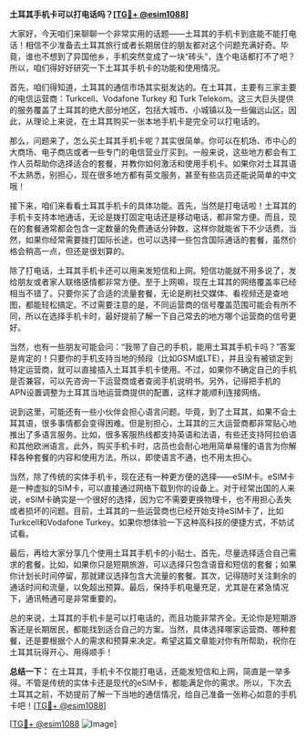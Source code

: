 **土耳其手机卡可以打电话吗？[[TG💪+ @esim1088](https://t.me/s/esim1088)]**

大家好，今天咱们来聊聊一个非常实用的话题——土耳其的手机卡到底能不能打电话！相信不少准备去土耳其旅行或者长期居住的朋友都对这个问题充满好奇。毕竟，谁也不想到了异国他乡，手机突然变成了一块“砖头”，连个电话都打不了吧？所以，咱们得好好研究一下土耳其手机卡的功能和使用情况。

首先，咱们得知道，土耳其的通信市场其实挺发达的。在土耳其，主要有三家主要的电信运营商：Turkcell、Vodafone Turkey 和 Turk Telekom。这三大巨头提供的服务覆盖了土耳其的绝大部分地区，包括大城市、小城镇以及一些偏远山区。因此，从理论上来说，在土耳其购买一张本地手机卡是完全可以打电话的。

那么，问题来了，怎么买土耳其手机卡呢？其实很简单。你可以在机场、市中心的大商场、电子商店或者一些专门的电信营业厅买到。一般来说，这些地方都会有工作人员帮助你选择适合的套餐，并教你如何激活和使用手机卡。如果你对土耳其语不太熟悉，别担心，现在很多地方都有英文服务，甚至有些店员还能说简单的中文哦！

接下来，咱们来看看土耳其手机卡的具体功能。首先，当然是打电话啦！土耳其的手机卡支持本地通话，无论是拨打固定电话还是移动电话，都非常方便。而且，现在的套餐通常都会包含一定数量的免费通话分钟数，这样你就能省下不少话费。当然，如果你经常需要拨打国际长途，也可以选择一些包含国际通话的套餐，虽然价格会稍高一点，但还是很划算的。

除了打电话，土耳其手机卡还可以用来发短信和上网。短信功能就不用多说了，发给朋友或者家人联络感情都非常方便。至于上网嘛，现在土耳其的网络覆盖率已经相当不错了。只要你买了合适的流量套餐，无论是刷社交媒体、看视频还是查地图，都能轻松搞定。不过需要注意的是，不同运营商的信号覆盖范围可能会有所不同，所以在选择手机卡时，最好提前了解一下自己常去的地方哪个运营商的信号更好。

当然，也有一些朋友可能会问：“我带了自己的手机，能用土耳其手机卡吗？”答案是肯定的！只要你的手机支持当地的频段（比如GSM或LTE），并且没有被锁定到特定运营商，就可以直接插入土耳其手机卡使用。不过，如果你不确定自己的手机是否兼容，可以先咨询一下运营商或者查阅手机说明书。另外，记得把手机的APN设置调整为土耳其当地运营商提供的配置，这样才能顺利连接网络。

说到这里，可能还有一些小伙伴会担心语言问题。毕竟，到了土耳其，如果不会土耳其语，很多事情都会变得困难。但是别担心，土耳其的三大运营商都非常贴心地推出了多语言服务。比如，很多客服热线都支持英语和法语，有些还支持阿拉伯语和其他欧洲语言。此外，购买手机卡时，店员也会耐心地用简单易懂的语言为你解释各种套餐的内容和使用方法。所以，即使语言不通，也不用太担心。

当然，除了传统的实体手机卡，现在还有一种更方便的选择——eSIM卡。eSIM卡是一种虚拟的SIM卡，可以直接通过网络下载到你的设备上。对于经常出国的人来说，eSIM卡确实是一个很好的选择，因为它不需要更换物理卡，也不用担心丢失或者损坏的问题。目前，土耳其的一些运营商也已经开始支持eSIM卡了，比如Turkcell和Vodafone Turkey。如果你想体验一下这种高科技的便捷方式，不妨试试看。

最后，再给大家分享几个使用土耳其手机卡的小贴士。首先，尽量选择适合自己需求的套餐。比如，如果你只是短期旅游，可以选择只包含语音和短信的套餐；如果你计划长时间停留，那就建议选择包含大流量的套餐。其次，记得随时关注剩余的通话时间和流量，以免超出预算。最后，保持手机电量充足，尤其是在紧急情况下，通讯畅通可是非常重要的。

总的来说，土耳其的手机卡是可以打电话的，而且功能非常齐全。无论你是短期游客还是长期居民，都能找到适合自己的方案。当然，具体选择哪家运营商、哪种套餐，还是要根据个人的需求和预算来决定。希望这篇文章能对你有所帮助，祝你在土耳其玩得开心、用得顺手！

**总结一下：** 在土耳其，手机卡不仅能打电话，还能发短信和上网，简直是一举多得。不管是传统的实体卡还是现代的eSIM卡，都能满足你的需求。所以，下次去土耳其之前，不妨提前了解一下当地的通信情况，给自己准备一张称心如意的手机卡吧！[[TG💪+ @esim1088](https://t.me/s/esim1088)]

[[TG💪+ @esim1088](https://t.me/s/esim1088) ![Image](https://i.postimg.cc/4NQfJmqS/Snipaste-2025-05-13-00-14-12.png)]